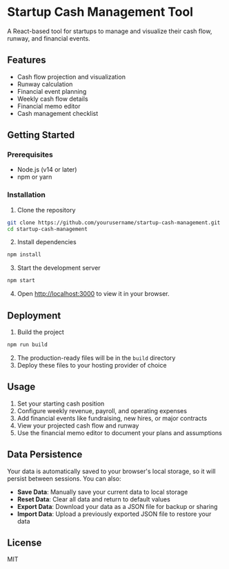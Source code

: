 # Startup Cash Management Tool

A React-based tool for startups to manage and visualize their cash flow, runway, and financial events.

## Features

- Cash flow projection and visualization
- Runway calculation
- Financial event planning
- Weekly cash flow details
- Financial memo editor
- Cash management checklist

## Getting Started

### Prerequisites

- Node.js (v14 or later)
- npm or yarn

### Installation

1. Clone the repository
```bash
git clone https://github.com/yourusername/startup-cash-management.git
cd startup-cash-management
```

2. Install dependencies
```bash
npm install
```

3. Start the development server
```bash
npm start
```

4. Open [http://localhost:3000](http://localhost:3000) to view it in your browser.

## Deployment

1. Build the project
```bash
npm run build
```

2. The production-ready files will be in the `build` directory
3. Deploy these files to your hosting provider of choice

## Usage

1. Set your starting cash position
2. Configure weekly revenue, payroll, and operating expenses
3. Add financial events like fundraising, new hires, or major contracts
4. View your projected cash flow and runway
5. Use the financial memo editor to document your plans and assumptions

## Data Persistence

Your data is automatically saved to your browser's local storage, so it will persist between sessions. You can also:

- **Save Data**: Manually save your current data to local storage
- **Reset Data**: Clear all data and return to default values
- **Export Data**: Download your data as a JSON file for backup or sharing
- **Import Data**: Upload a previously exported JSON file to restore your data

## License

MIT
